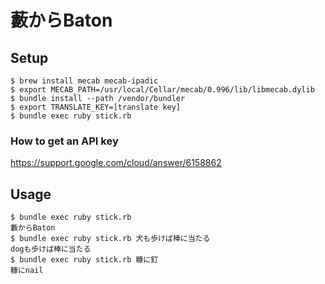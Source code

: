 # 藪からBaton

## Setup

```
$ brew install mecab mecab-ipadic
$ export MECAB_PATH=/usr/local/Cellar/mecab/0.996/lib/libmecab.dylib
$ bundle install --path /vendor/bundler
$ export TRANSLATE_KEY=[translate key]
$ bundle exec ruby stick.rb
```

### How to get an API key

https://support.google.com/cloud/answer/6158862

## Usage

```
$ bundle exec ruby stick.rb
藪からBaton
$ bundle exec ruby stick.rb 犬も歩けば棒に当たる
dogも歩けば棒に当たる
$ bundle exec ruby stick.rb 糠に釘
糠にnail
```
